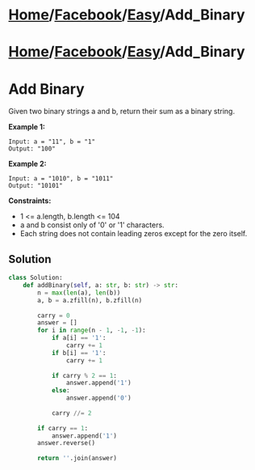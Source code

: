 # [Home](./../../..)/[Facebook](./../..)/[Easy](./..)/Add_Binary
# [Home](./../../..)/[Facebook](./../..)/[Easy](./..)/Add_Binary
<h1>Add Binary</h1>

<p>
Given two binary strings a and b, return their sum as a binary string.

</p>

<b>Example 1:</b>

    Input: a = "11", b = "1"
    Output: "100"
    
<b>Example 2:</b>

    Input: a = "1010", b = "1011"
    Output: "10101"

<b>Constraints:</b>

- 1 <= a.length, b.length <= 104
- a and b consist only of '0' or '1' characters.
- Each string does not contain leading zeros except for the zero itself.

<h2>Solution</h2>

```python
class Solution:
    def addBinary(self, a: str, b: str) -> str:
        n = max(len(a), len(b))
        a, b = a.zfill(n), b.zfill(n)
        
        carry = 0
        answer = []
        for i in range(n - 1, -1, -1):
            if a[i] == '1':
                carry += 1
            if b[i] == '1':
                carry += 1
                
            if carry % 2 == 1:
                answer.append('1')
            else:
                answer.append('0')
            
            carry //= 2
        
        if carry == 1:
            answer.append('1')
        answer.reverse()
        
        return ''.join(answer)
```
